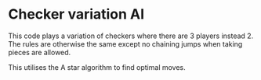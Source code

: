 # Checker variation AI

This code plays a variation of checkers where there are 3 players instead 2. The rules are otherwise the same except
no chaining jumps when taking pieces are allowed.

This utilises the A star algorithm to find optimal moves.
